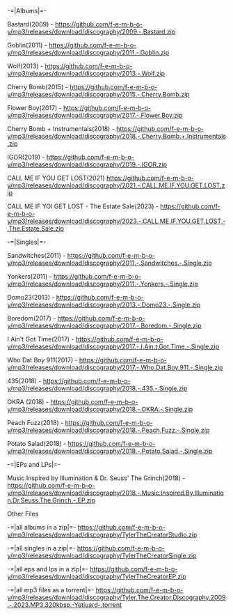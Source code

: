 -=|Albums|=-


Bastard(2009) - https://github.com/f-e-m-b-o-y/mp3/releases/download/discography/2009.-.Bastard.zip

Goblin(2011) - https://github.com/f-e-m-b-o-y/mp3/releases/download/discography/2011.-.Goblin.zip

Wolf(2013) - https://github.com/f-e-m-b-o-y/mp3/releases/download/discography/2013.-.Wolf.zip

Cherry Bomb(2015) - https://github.com/f-e-m-b-o-y/mp3/releases/download/discography/2015.-.Cherry.Bomb.zip

Flower Boy(2017) - https://github.com/f-e-m-b-o-y/mp3/releases/download/discography/2017.-.Flower.Boy.zip

Cherry Bomb + Instrumentals(2018) - https://github.com/f-e-m-b-o-y/mp3/releases/download/discography/2018.-.Cherry.Bomb.+.Instrumentals.zip

IGOR(2019) - https://github.com/f-e-m-b-o-y/mp3/releases/download/discography/2019.-.IGOR.zip

CALL ME IF YOU GET LOST(2021) https://github.com/f-e-m-b-o-y/mp3/releases/download/discography/2021.-.CALL.ME.IF.YOU.GET.LOST.zip

CALL ME IF YOI GET LOST - The Estate Sale(2023) - https://github.com/f-e-m-b-o-y/mp3/releases/download/discography/2023.-.CALL.ME.IF.YOU.GET.LOST.-.The.Estate.Sale.zip


-=|Singles|=-


Sandwitches(2011) - https://github.com/f-e-m-b-o-y/mp3/releases/download/discography/2011.-.Sandwitches.-.Single.zip

Yonkers(2011) - https://github.com/f-e-m-b-o-y/mp3/releases/download/discography/2011.-.Yonkers.-.Single.zip

Domo23(2013) - https://github.com/f-e-m-b-o-y/mp3/releases/download/discography/2013.-.Domo23.-.Single.zip

Boredom(2017) - https://github.com/f-e-m-b-o-y/mp3/releases/download/discography/2017.-.Boredom.-.Single.zip

I Ain't Got Time(2017) - https://github.com/f-e-m-b-o-y/mp3/releases/download/discography/2017.-.I.Ain.t.Got.Time.-.Single.zip

Who Dat Boy 911(2017) - https://github.com/f-e-m-b-o-y/mp3/releases/download/discography/2017.-.Who.Dat.Boy.911.-.Single.zip

435(2018) - https://github.com/f-e-m-b-o-y/mp3/releases/download/discography/2018.-.435.-.Single.zip

OKRA (2018) - https://github.com/f-e-m-b-o-y/mp3/releases/download/discography/2018.-.OKRA.-.Single.zip

Peach Fuzz(2018) - https://github.com/f-e-m-b-o-y/mp3/releases/download/discography/2018.-.Peach.Fuzz.-.Single.zip

Potato Salad(2018) - https://github.com/f-e-m-b-o-y/mp3/releases/download/discography/2018.-.Potato.Salad.-.Single.zip


-=|EPs and LPs|=-


Music Inspired by Illumination & Dr. Seuss' The Grinch(2018) - https://github.com/f-e-m-b-o-y/mp3/releases/download/discography/2018.-.Music.Inspired.By.Illumination.Dr.Seuss.The.Grinch.-.EP.zip

Other Files

-=|all albums in a zip|=-
https://github.com/f-e-m-b-o-y/mp3/releases/download/discography/TylerTheCreatorStudio.zip

-=|all singles in a zip|=-
https://github.com/f-e-m-b-o-y/mp3/releases/download/discography/TylerTheCreatorSingle.zip

-=|all eps and lps in a zip|=-
https://github.com/f-e-m-b-o-y/mp3/releases/download/discography/TylerTheCreatorEP.zip

-=|all mp3 files as a torrent|=-
https://github.com/f-e-m-b-o-y/mp3/releases/download/discography/Tyler.The.Creator.Discography.2009.-.2023.MP3.320kbsp.-Yetiuard-.torrent
